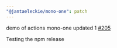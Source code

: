 ```yaml
---
"@jantaeleckie/mono-one": patch
---
```

    
demo of actions mono-one updated 1 [#205](https://github.com/JantaeLeckie/monorepo-release-changesets/pull/205)
    
Testing the npm release
